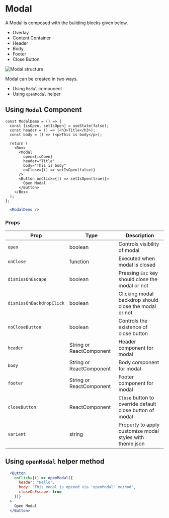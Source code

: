 
# Modal

A Modal is composed with the building blocks given below.
  - Overlay
  - Content Container
  - Header
  - Body
  - Footer
  - Close Button

![Modal structure](/images/modal-structure.png)

Modal can be created in two ways.

  - Using `Modal` component
  - Using `openModal` helper

## Using `Modal` Component

```react
const ModalDemo = () => {
  const [isOpen, setIsOpen] = useState(false);
  const header = () => (<h3>Title</h3>);
  const body = () => (<p>This is body</p>);

  return (
    <Box>
      <Modal
        open={isOpen}
        header="Title"
        body="This is body"
        onClose={() => setIsOpen(false)}
      />
      <Button onClick={() => setIsOpen(true)}>
        Open Modal
      </Button>
    </Box>
  );
};
```

```.jsx
  <ModalDemo />
```

### Props

| Prop                         | Type                      | Description                                                                                           |
| ---------------------------- | ------------------------- | ----------------------------------------------------------------------------------------------------- |
| `open`                       | boolean                   | Controls visibility of modal                                                                          |
| `onClose`                    | function                  | Executed when modal is closed                                                                         |
| `dismissOnEscape`            | boolean                   | Pressing `Esc` key should close the modal or not                                                      |
| `dismissOnBackdropClick`     | boolean                   | Clicking modal backdrop should close the modal or not                                                 |
| `noCloseButton`              | boolean                   | Controls the existence of close button                                                                |
| `header`                     | String or ReactComponent  | Header component for modal                                                                            |
| `body`                       | String or ReactComponent  | Body component for modal                                                                              |
| `footer`                     | String or ReactComponent  | Footer component for modal                                                                            |
| `closeButton`                | ReactComponent            | `Close` button to override default close button of modal                                              |
| `variant`                    | string                    | Property to apply customize modal styles with theme.json                                              |

## Using `openModal` helper method

```.jsx
  <Button
    onClick={() => openModal({
      header: "Hello",
      body: "This modal is opened via 'openModal' method",
      closeOnEscape: true
    })}
  >
    Open Modal
  </Button>
```
